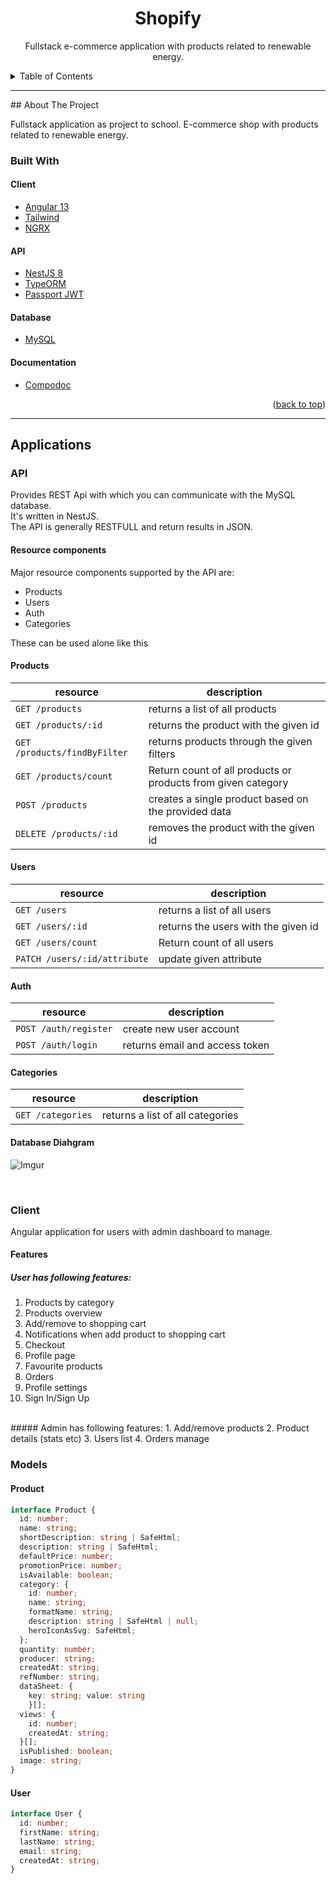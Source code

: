 <span id='top'></span>
<h1 align='center'>Shopify</h1>
<p align='center'>
  Fullstack e-commerce application with products related to renewable energy.
</p>

<details>
  <summary>Table of Contents</summary>
  <ol>
    <li>
      <a href="#about-the-project">About The Project</a>
      <ul>
        <li><a href="#built-with">Built With</a></li>
      </ul>
    </li>
    <li>
      <a href="#applications">Applications</a>
      <ul>
        <li><a href="#api">API</a></li>
        <li><a href="#client">Client</a></li>
      </ul>
    </li>
    <li><a href='#models'>Models</a></li>
  </ol>
</details>

<hr>
## About The Project

Fullstack application as project to school. E-commerce shop with products related to renewable energy.

### Built With

#### Client
- [Angular 13](https://angular.io)
- [Tailwind](https://tailwindcss.com)
- [NGRX](https://ngrx.io)

#### API
- [NestJS 8](https://docs.nestjs.com)
- [TypeORM](https://typeorm.delightful.studio)
- [Passport JWT](http://www.passportjs.org/packages/passport-jwt/)
#### Database
- [MySQL](https://www.mysql.com)

#### Documentation
- [Compodoc](https://compodoc.github.io/compodoc/)

<p align="right">(<a href="#top">back to top</a>)</p>

<hr>

## Applications

### API

Provides REST Api with which you can communicate with the MySQL database. <br>
It's written in NestJS. <br>
The API is generally RESTFULL and return results in JSON. <br>

#### Resource components

Major resource components supported by the API are:

- Products
- Users
- Auth
- Categories

These can be used alone like this

<h4>Products</h4>

| resource | description |
-----------|-------------|
`GET /products` | returns a list of all products |
`GET /products/:id` | returns the product with the given id |
`GET /products/findByFilter` | returns products through the given filters |
`GET /products/count` | Return count of all products or products from given category |
`POST /products` | creates a single product based on the provided data |
`DELETE /products/:id` | removes the product with the given id |

<h4>Users</h4>

| resource | description                    |
-----------|--------------------------------|
`GET /users` | returns a list of all users |
`GET /users/:id` | returns the users with the given id |
`GET /users/count` | Return count of all users |
`PATCH /users/:id/attribute` | update given attribute |

<h4>Auth</h4>

| resource | description                    |
-----------|--------------------------------|
`POST /auth/register` | create new user account |
`POST /auth/login` | returns email and access token |

<h4>Categories</h4>

| resource | description                    |
-----------|--------------------------------|
`GET /categories` | returns a list of all categories |

<h4>Database Diahgram</h4>

![Imgur](https://i.imgur.com/QJaLl1m.png)

<br>

### Client

Angular application for users with admin dashboard to manage. <br>

#### Features

##### User has following features:

1. Products by category
2. Products overview
3. Add/remove to shopping cart
4. Notifications when add product to shopping cart
5. Checkout
6. Profile page
7. Favourite products
8. Orders
9. Profile settings
10. Sign In/Sign Up

<br>
##### Admin has following features:
1. Add/remove products
2. Product details (stats etc)
3. Users list
4. Orders manage


### Models

#### Product

```typescript
interface Product {
  id: number;
  name: string;
  shortDescription: string | SafeHtml;
  description: string | SafeHtml;
  defaultPrice: number;
  promotionPrice: number;
  isAvailable: boolean;
  category: {
    id: number;
    name: string;
    formatName: string;
    description: string | SafeHtml | null;
    heroIconAsSvg: SafeHtml;
  };
  quantity: number;
  producer: string;
  createdAt: string;
  refNumber: string;
  dataSheet: {
    key: string; value: string
    }[];
  views: {
    id: number;
    createdAt: string;
  }[];
  isPublished: boolean;
  image: string;
}
```

#### User

```typescript
interface User {
  id: number;
  firstName: string;
  lastName: string;
  email: string;
  createdAt: string;
}
```